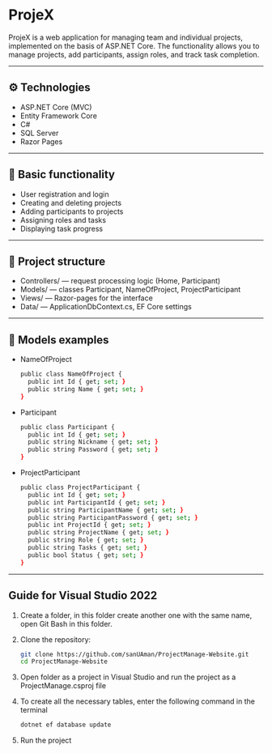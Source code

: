 # ProjeX

ProjeX is a web application for managing team and individual projects, implemented on the basis of ASP.NET Core. The functionality allows you to manage projects, add participants, assign roles, and track task completion.

---

## ⚙️ Technologies

- ASP.NET Core (MVC)
- Entity Framework Core
- C#
- SQL Server
- Razor Pages

---

## 📌 Basic functionality

- User registration and login
- Creating and deleting projects
- Adding participants to projects
- Assigning roles and tasks
- Displaying task progress

---

## 📂 Project structure
- Controllers/ — request processing logic (Home, Participant)
- Models/ — classes Participant, NameOfProject, ProjectParticipant
- Views/ — Razor-pages for the interface
- Data/ — ApplicationDbContext.cs, EF Core settings

---

## 📄 Models examples
- NameOfProject
  ```bash
  public class NameOfProject {
    public int Id { get; set; }
    public string Name { get; set; }
  }
- Participant
  ```bash
  public class Participant {
    public int Id { get; set; }
    public string Nickname { get; set; }
    public string Password { get; set; }
  }
- ProjectParticipant
  ```bash
  public class ProjectParticipant {
    public int Id { get; set; }
    public int ParticipantId { get; set; }
    public string ParticipantName { get; set; }
    public string ParticipantPassword { get; set; }
    public int ProjectId { get; set; }
    public string ProjectName { get; set; }
    public string Role { get; set; }
    public string Tasks { get; set; }
    public bool Status { get; set; }
  }

---

## Guide for Visual Studio 2022

1. Create a folder, in this folder create another one with the same name, open Git Bash in this folder.

2. Clone the repository:
   ```bash
   git clone https://github.com/sanUAman/ProjectManage-Website.git
   cd ProjectManage-Website

3. Open folder as a project in Visual Studio and run the project as a ProjectManage.csproj file

4. To create all the necessary tables, enter the following command in the terminal
   ```bash
   dotnet ef database update

5. Run the project

